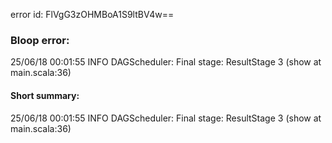 error id: FlVgG3zOHMBoA1S9ltBV4w==
### Bloop error:

25/06/18 00:01:55 INFO DAGScheduler: Final stage: ResultStage 3 (show at main.scala:36)
#### Short summary: 

25/06/18 00:01:55 INFO DAGScheduler: Final stage: ResultStage 3 (show at main.scala:36)